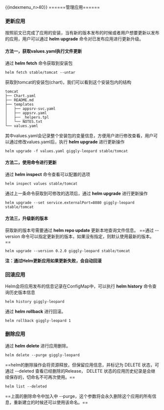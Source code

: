 {{indexmenu_n>40}}
======管理应用======


### 更新应用

按照前文已完成了应用的安装，当有新的版本发布的时候或者用户想要更新以发布的应用，用户可以通过 **helm upgrade** 命令对已发布应用进行更新升级。


#### 方法一，获取values.yaml执行文件更新

通过 **helm fetch** 命令获取到安装包
```
helm fetch stable/tomcat --untar
```
获取到tomcat的安装包(chart)，我们可以看到这个安装包内的结构
```
tomcat
├── Chart.yaml
├── README.md
├── templates
│   ├── appsrv-svc.yaml
│   ├── appsrv.yaml
│   ├── _helpers.tpl
│   └── NOTES.txt
└── values.yaml
```
其中values.yaml会记录整个安装包的变量信息，方便用户进行修改查看，用户可以通过修改values.yaml后，执行 **helm upgrade** 进行更新操作
```
helm upgrade -f values.yaml giggly-leopard stable/tomcat
```


#### 方法二，使用命令进行更新

通过 **helm inspect** 命令查看可以配置的选项
```
helm inspect values stable/tomcat
```
通过上一条命令获取到可修改的选项后，通过 **helm upgrade** 进行更新操作
```
helm upgrade --set service.externalPort=8080 giggly-leopard stable/tomcat
```

#### 方法三，升级新的版本

获取新的版本号需要通过 **helm repo update** 更新本地查询文件信息。
==通过 --version 命令可以指定更新到的版本，如果没有指定，则默认使用最新的版本。==

```
helm upgrade --version 0.2.0 giggly-leopard stable/tomcat
```
**注：通过Helm更新应用如果更新失败，会自动回滚**

### 回滚应用

Helm会将应用发布的信息记录在ConfigMap中，可以执行 **helm history** 命令查询历史版本信息

```
helm history giggly-leopard
```
通过 **helm rollback** 进行回滚。
```
helm rollback giggly-leopard 1
```

### 删除应用

通过 **helm delete** 进行应用删除。
```
helm delete --purge giggly-leopard
```
==helm的删除操作会将资源释放，但保留应用信息，并标记为 DELETE 状态，可通过 --deleted 查看已经删除的Release， DELETE 状态的应用历史纪录是会继续保存的，切命名不可再次使用。==
```
helm list --deleted
```
==上面的删除命令中加入中 --purge，这个参数将会永久删除这个应用的所有信息，重新建立的时候还可以使用该命名。==